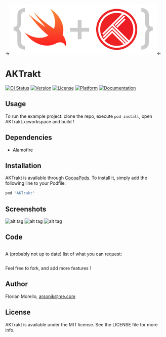 ->![alt tag](logo-swift-trakt.png)<-

# AKTrakt

[![CI Status](http://img.shields.io/travis/arsonik/AKTrakt.svg?style=flat)](https://travis-ci.org/arsonik/AKTrakt)
[![Version](https://img.shields.io/cocoapods/v/AKTrakt.svg?style=flat)](http://cocoapods.org/pods/AKTrakt)
[![License](https://img.shields.io/cocoapods/l/AKTrakt.svg?style=flat)](http://cocoapods.org/pods/AKTrakt)
[![Platform](https://img.shields.io/cocoapods/p/AKTrakt.svg?style=flat)](http://cocoapods.org/pods/AKTrakt)
[![Documentation](https://img.shields.io/cocoapods/metrics/doc-percent/AKTrakt.svg?style=flat)](http://cocoadocs.org/docsets/AKTrakt/)

## Usage

To run the example project: clone the repo, execute `pod install`, open AKTrakt.xcworkspace and build !

## Dependencies

- Alamofire

## Installation

AKTrakt is available through [CocoaPods](https://cocoapods.org/?q=AKTrakt). To install
it, simply add the following line to your Podfile:

```ruby
pod "AKTrakt"
```

## Screenshots

![alt tag](https://raw.githubusercontent.com/arsonik/AKTrakt/master/Example/Screenshots/TVlogin.png)
![alt tag](https://raw.githubusercontent.com/arsonik/AKTrakt/master/Example/Screenshots/TVmovies.png)
![alt tag](https://raw.githubusercontent.com/arsonik/AKTrakt/master/Example/Screenshots/iOSmovies.png)

## Code

```swift

```

A (probably not up to date) list of what you can request:
```swift

```

Feel free to fork, and add more features !

## Author

Florian Morello, arsonik@me.com

## License

AKTrakt is available under the MIT license. See the LICENSE file for more info.

